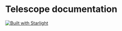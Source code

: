 # Telescope documentation

[![Built with Starlight](https://astro.badg.es/v2/built-with-starlight/tiny.svg)](https://starlight.astro.build)

